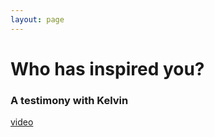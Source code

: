 ```yaml
---
layout: page
---
```


Who has inspired you?
================
### A testimony with Kelvin

[video](https://youtu.be/3H9-UdUW3Is)
